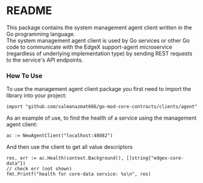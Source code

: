# README #
This package contains the system management agent client written in the Go programming language.  
The system management agent client is used by Go services or other Go code to communicate with the EdgeX support-agent microservice (regardless of underlying implementation type) by sending REST requests to the service's API endpoints.

### How To Use ###
To use the management agent client package you first need to import the library into your project:
```
import "github.com/salmanazmat666/go-mod-core-contracts/clients/agent"
```
As an example of use, to find the health of a service using the management agent client:
```
ac := NewAgentClient("localhost:48082")
```
And then use the client to get all value descriptors
```
res, err := ac.Health(context.Background(), []string{"edgex-core-data"})
// check err (not shown)
fmt.Printf("health for core-data service: %s\n", res)
```
